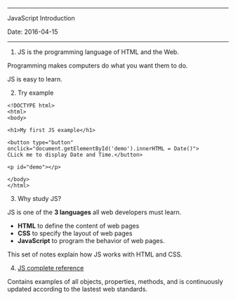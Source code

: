 -----------------------------------------------------
JavaScript Introduction

Date: 2016-04-15

-----------------------------------------------------

1. JS is the programming language of HTML and the Web.

  Programming makes computers do what you want them to do.
  
  JS is easy to learn.
  
2. Try example

```
<!DOCTYPE html>
<html>
<body>

<h1>My first JS example</h1>

<button type="button"
onclick="document.getElementById('demo').innerHTML = Date()">
CLick me to display Date and Time.</button>

<p id="demo"></p>

</body>
</html>
```

3. Why study JS?

  JS is one of the **3 languages** all web developers must learn.
  
  * **HTML** to define the content of web pages
  * **CSS** to specify the layout of web pages
  * **JavaScript** to program the behavior of web pages.
  
  This set of notes explain how JS works with HTML and CSS.

4. [JS complete reference](http://www.w3schools.com/jsref/default.asp)

  Contains examples of all objects, properties, methods, and is continuously updated according to the lastest web 
  standards.
